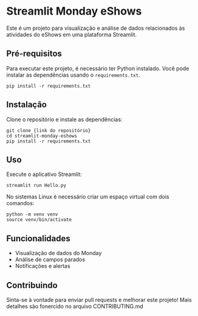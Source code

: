 
# Streamlit Monday eShows

Este é um projeto para visualização e análise de dados relacionados às atividades do eShows em uma plataforma Streamlit.

## Pré-requisitos

Para executar este projeto, é necessário ter Python instalado. Você pode instalar as dependências usando o `requirements.txt`.

```
pip install -r requirements.txt
```

## Instalação

Clone o repositório e instale as dependências:

```
git clone {link do repositório}
cd streamlit-monday-eshows
pip install -r requirements.txt
```

## Uso

Execute o aplicativo Streamlit:

```
streamlit run Hello.py
```

No sistemas Linux é necessário criar um espaço virtual com dois comandos:
```
python -m venv venv
source venv/bin/activate
```
## Funcionalidades

- Visualização de dados do Monday
- Análise de campos parados
- Notificações e alertas

## Contribuindo

Sinta-se à vontade para enviar pull requests e melhorar este projeto! Mais detalhes são fonercido no arquivo CONTRIBUTING.md
